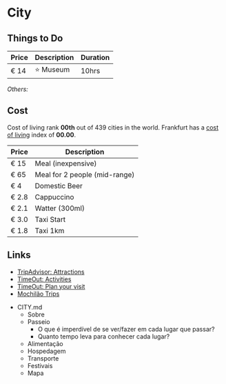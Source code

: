 # City

## Things to Do

Price  | Description    | Duration
-------|----------------|-----------
€ 14   | ⭐ Museum     | 10hrs

*Others:*

## Cost

Cost of living rank **00th** out of 439 cities in the world. Frankfurt has a [cost of living] index of **00.00**.

Price  | Description
------|-----------
€  15  | Meal (inexpensive)
€  65  | Meal for 2 people (mid-range)
€   4  | Domestic Beer
€ 2.8  | Cappuccino
€ 2.1  | Watter (300ml)
€ 3.0  | Taxi Start
€ 1.8  | Taxi 1km

## Links

- [TripAdvisor: Attractions](https://www.tripadvisor.com/Attractions-g188644-Activities-Brussels.html)
- [TimeOut: Activities](https://activities.timeout.com/en-us/brussels-l8/)
- [TimeOut: Plan your visit](https://www.timeout.com/brussels)
- [Mochilão Trips](https://www.mochilaotrips.com/destinos/europa/holanda/amsterdam/)

[cost of living]:https://www.numbeo.com/cost-of-living/rankings_current.jsp



 + CITY.md
    - Sobre
    - Passeio
	  - O que é imperdível de se ver/fazer em cada lugar que passar?
	  - Quanto tempo leva para conhecer cada lugar?
    - Alimentação
	- Hospedagem
	- Transporte
	- Festivais
	- Mapa
